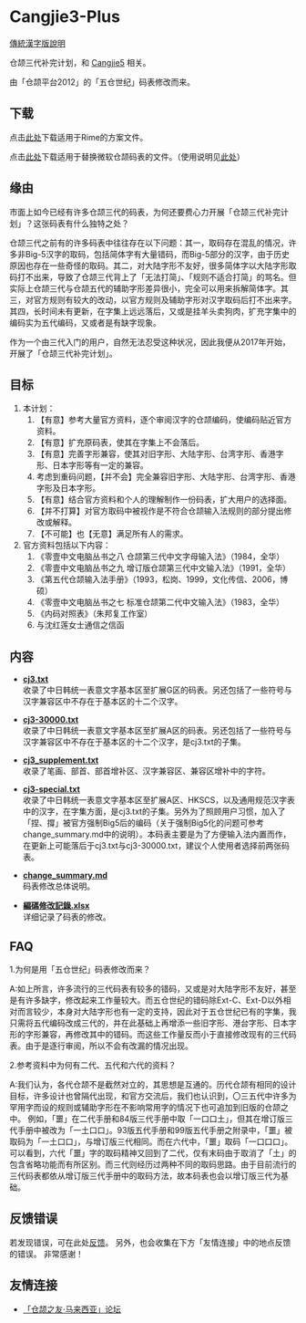 # Cangjie3-Plus

[傳統漢字版說明](https://github.com/Arthurmcarthur/Cangjie3-Plus/blob/master/README.md)

仓颉三代补完计划，和 [Cangjie5](https://github.com/Jackchows/Cangjie5) 相关。

由「仓颉平台2012」的「五仓世纪」码表修改而来。

## 下载

点击[此处](https://github.com/Arthurmcarthur/Cangjie3-Plus/releases/download/1.4.1/RimeData_20200420_Cangjie3_WithExtG.7z)下载适用于Rime的方案文件。

点击[此处](https://github.com/Arthurmcarthur/Cangjie3-Plus/releases/download/1.4.1/MSCJData_20200420_Cangjie3_WithExtG.7z)下载适用于替换微软仓颉码表的文件。（使用说明见[此处](http://www.chinesecj.com/forum/forum.php?mod=viewthread&tid=194346)）

## 缘由

市面上如今已经有许多仓颉三代的码表，为何还要费心力开展「仓颉三代补完计划」？这张码表有什么独特之处？

仓颉三代之前有的许多码表中往往存在以下问题：其一，取码存在混乱的情况，许多非Big-5汉字的取码，包括简体字有大量错码，而Big-5部分的汉字，由于历史原因也存在一些奇怪的取码。其二，对大陆字形不友好，很多简体字以大陆字形取码打不出来，导致了仓颉三代背上了「无法打简」、「规则不适合打简」的骂名。但实际上仓颉三代与仓颉五代的辅助字形差异很小，完全可以用来拆解简体字。其三，对官方规则有较大的改动，以官方规则及辅助字形对汉字取码后打不出来字。其四，长时间未有更新，在字集上远远落后，又或是挂羊头卖狗肉，扩充字集中的编码实为五代编码，又或者是有缺字现象。

作为一个由三代入门的用户，自然无法忍受这种状况，因此我便从2017年开始，开展了「仓颉三代补完计划」。

## 目标

1. 本计划：
	1. 【有意】参考大量官方资料，逐个审阅汉字的仓颉编码，使编码贴近官方资料。
	2. 【有意】扩充原码表，使其在字集上不会落后。
	3. 【有意】完善字形兼容，使其对旧字形、大陆字形、台湾字形、香港字形、日本字形等有一定的兼容。
	4. 考虑到重码问题，【并不会】完全兼容旧字形、大陆字形、台湾字形、香港字形及日本字形。
	5. 【有意】结合官方资料和个人的理解制作一份码表，扩大用户的选择面。
	6. 【并不打算】对官方取码中被视作是不符合仓颉输入法规则的部分提出修改或解释。
	7. 【不可能】也【无意】满足所有人的需求。
2. 官方资料包括以下内容：
	1. 《零壹中文电脑丛书之八 仓颉第三代中文字母输入法》（1984，全华）
	2. 《零壹中文电脑丛书之九 增订版仓颉第三代中文输入法》（1991，全华）
	3. 《第五代仓颉输入法手册》（1993，松岗、1999，文化传信、2006，博硕）
	4. 《零壹中文电脑丛书之七 标准仓颉第二代中文输入法》（1983，全华）
	5. 《内码对照表》（朱邦复工作室）
	6. 与沈红莲女士通信之信函

## 内容

- **[cj3.txt](https://github.com/Arthurmcarthur/Cangjie3-Plus/blob/master/cj3.txt)**<br />
收录了中日韩统一表意文字基本区至扩展G区的码表。另还包括了一些符号与汉字兼容区中不存在于基本区的十二个汉字。

- **[cj3-30000.txt](https://github.com/Arthurmcarthur/Cangjie3-Plus/blob/master/cj3-30000.txt)**<br />
收录了中日韩统一表意文字基本区至扩展A区的码表。另还包括了一些符号与汉字兼容区中不存在于基本区的十二个汉字，是cj3.txt的子集。

- **[cj3_supplement.txt](https://github.com/Arthurmcarthur/Cangjie3-Plus/blob/master/cj3_supplement.txt)**<br />
收录了笔画、部首、部首增补区、汉字兼容区、兼容区增补中的字符。

- **[cj3-special.txt](https://github.com/Arthurmcarthur/Cangjie3-Plus/blob/master/cj3-30000.txt)**<br />
收录了中日韩统一表意文字基本区至扩展A区、HKSCS，以及通用规范汉字表中的汉字，在字集方面，是cj3.txt的子集。另外为了照顾用户习惯，加入了「捏、撐」被官方强制Big5后的编码（关于强制Big5化的问题可参考change_summary.md中的说明）。本码表主要是为了方便输入法内置而作，在更新上可能落后于cj3.txt与cj3-30000.txt，建议个人使用者选择前两张码表。

- **[change_summary.md](https://github.com/Arthurmcarthur/Cangjie3-Plus/blob/master/change_summary.md)**<br />
码表修改总体说明。

- **[編碼修改記錄.xlsx](https://github.com/Arthurmcarthur/Cangjie3-Plus/blob/master/編碼修改記錄.xlsx)**<br />
详细记录了码表的修改。

## FAQ
1.为何是用「五仓世纪」码表修改而来？

A:如上所言，许多流行的三代码表有较多的错码，又或是对大陆字形不友好，甚至是有许多缺字，修改起来工作量较大。而五仓世纪的错码除Ext-C、Ext-D以外相对而言较少，本身对大陆字形也有一定的支持，因此对于五仓世纪已有的字集，我只需将五代编码改成三代的，并在此基础上再增添一些旧字形、港台字形、日本字形的字形兼容，再修改其中的错码。而这些工作量反而小于直接修改现有的三代码表。由于是逐行审阅，所以不会有改漏的情况出现。

2.参考资料中为何有二代、五代和六代的资料？

A:我们认为，各代仓颉不是截然对立的，其思想是互通的。历代仓颉有相同的设计目标，许多设计也曾隔代出现，和官方交流后，我们也认识到，〇三五代中许多为罕用字而设的规则或辅助字形在不影响常用字的情况下也可追加到旧版的仓颉之中。
例如，「噩」在二代手册和84版三代手册中取「一口口土」，但其在增订版三代手册中被改为「一土口口」。93版五代手册和99版五代手册之附录中，「噩」被取码为「一土口口」，与增订版三代相同。而在六代中，「噩」取码「一口口口」。可以看到，六代「噩」字的取码精神又回到了二代，仅有末码由于取消了「土」的包含省略功能而有所区别。而三代则经历过两种不同的取码思路。由于目前流行的三代码表都依从增订版三代手册中的取码方法，故本码表也会以增订版三代为基础。

## 反馈错误

若发现错误，可在此处[反馈](https://github.com/Arthurmcarthur/Cangjie3-Plus/issues/new)。
另外，也会收集在下方「友情连接」中的地点反馈的错误。
非常感谢！

## 友情连接
- [「仓颉之友·马来西亚」论坛](http://www.chinesecj.com/forum/forum.php)